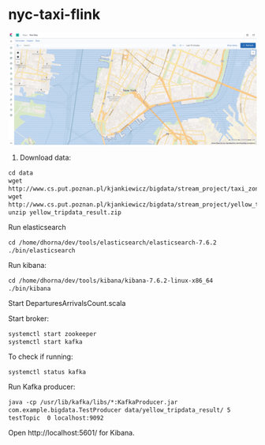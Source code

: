 # nyc-taxi-flink

![kibana-ss](new-york-map.png)

1. Download data:
```
cd data
wget http://www.cs.put.poznan.pl/kjankiewicz/bigdata/stream_project/taxi_zone_lookup.csv
wget http://www.cs.put.poznan.pl/kjankiewicz/bigdata/stream_project/yellow_tripdata_result.zip
unzip yellow_tripdata_result.zip
```

Run elasticsearch 
```
cd /home/dhorna/dev/tools/elasticsearch/elasticsearch-7.6.2
./bin/elasticsearch
```

Run kibana:
```
cd /home/dhorna/dev/tools/kibana/kibana-7.6.2-linux-x86_64
./bin/kibana
```

Start DeparturesArrivalsCount.scala

Start broker:
```
systemctl start zookeeper
systemctl start kafka
```

To check if running:
```
systemctl status kafka
```

Run Kafka producer:
```
java -cp /usr/lib/kafka/libs/*:KafkaProducer.jar  com.example.bigdata.TestProducer data/yellow_tripdata_result/ 5 testTopic  0 localhost:9092
```

Open http://localhost:5601/ for Kibana.